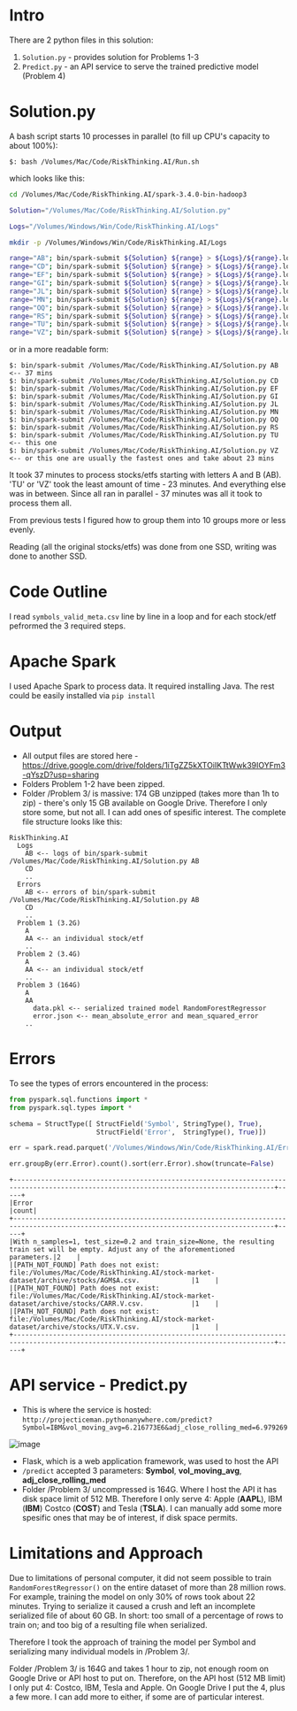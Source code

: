 # Intro
There are 2 python files in this solution:
1. `Solution.py` - provides solution for Problems 1-3
2. `Predict.py` - an API service to serve the trained predictive model (Problem 4)
# Solution.py
A bash script starts 10 processes in parallel (to fill up CPU's capacity to about 100%):  
  
`$: bash /Volumes/Mac/Code/RiskThinking.AI/Run.sh`  
  
which looks like this:  

```bash
cd /Volumes/Mac/Code/RiskThinking.AI/spark-3.4.0-bin-hadoop3

Solution="/Volumes/Mac/Code/RiskThinking.AI/Solution.py"

Logs="/Volumes/Windows/Win/Code/RiskThinking.AI/Logs"

mkdir -p /Volumes/Windows/Win/Code/RiskThinking.AI/Logs

range="AB"; bin/spark-submit ${Solution} ${range} > ${Logs}/${range}.log 2>&1 &
range="CD"; bin/spark-submit ${Solution} ${range} > ${Logs}/${range}.log 2>&1 &
range="EF"; bin/spark-submit ${Solution} ${range} > ${Logs}/${range}.log 2>&1 &
range="GI"; bin/spark-submit ${Solution} ${range} > ${Logs}/${range}.log 2>&1 &
range="JL"; bin/spark-submit ${Solution} ${range} > ${Logs}/${range}.log 2>&1 &
range="MN"; bin/spark-submit ${Solution} ${range} > ${Logs}/${range}.log 2>&1 &
range="OQ"; bin/spark-submit ${Solution} ${range} > ${Logs}/${range}.log 2>&1 &
range="RS"; bin/spark-submit ${Solution} ${range} > ${Logs}/${range}.log 2>&1 &
range="TU"; bin/spark-submit ${Solution} ${range} > ${Logs}/${range}.log 2>&1 &
range="VZ"; bin/spark-submit ${Solution} ${range} > ${Logs}/${range}.log 2>&1 &
```
or in a more readable form:
```
$: bin/spark-submit /Volumes/Mac/Code/RiskThinking.AI/Solution.py AB <-- 37 mins
$: bin/spark-submit /Volumes/Mac/Code/RiskThinking.AI/Solution.py CD
$: bin/spark-submit /Volumes/Mac/Code/RiskThinking.AI/Solution.py EF
$: bin/spark-submit /Volumes/Mac/Code/RiskThinking.AI/Solution.py GI
$: bin/spark-submit /Volumes/Mac/Code/RiskThinking.AI/Solution.py JL
$: bin/spark-submit /Volumes/Mac/Code/RiskThinking.AI/Solution.py MN
$: bin/spark-submit /Volumes/Mac/Code/RiskThinking.AI/Solution.py OQ
$: bin/spark-submit /Volumes/Mac/Code/RiskThinking.AI/Solution.py RS
$: bin/spark-submit /Volumes/Mac/Code/RiskThinking.AI/Solution.py TU <-- this one
$: bin/spark-submit /Volumes/Mac/Code/RiskThinking.AI/Solution.py VZ <-- or this one are usually the fastest ones and take about 23 mins
```
It took 37 minutes to process stocks/etfs starting with letters A and B (AB). 'TU' or 'VZ' took the least amount of time - 23 minutes. And everything else was in between. Since all ran in parallel - 37 minutes was all it took to process them all.  
  
From previous tests I figured how to group them into 10 groups more or less evenly.  
  
Reading (all the original stocks/etfs) was done from one SSD, writing was done to another SSD.
# Code Outline
I read `symbols_valid_meta.csv` line by line in a loop and for each stock/etf pefrormed the 3 required steps.
# Apache Spark
I used Apache Spark to process data. It required installing Java. The rest could be easily installed via `pip install`
# Output
- All output files are stored here - https://drive.google.com/drive/folders/1iTgZZ5kXTOiIKTtWwk39IOYFm3-qYszD?usp=sharing
- Folders Problem 1-2 have been zipped.
- Folder /Problem 3/ is massive: 174 GB unzipped (takes more than 1h to zip) - there's only 15 GB available on Google Drive. Therefore I only store some, but not all. I can add ones of spesific interest.
The complete file structure looks like this:
```
RiskThinking.AI
  Logs
    AB <-- logs of bin/spark-submit /Volumes/Mac/Code/RiskThinking.AI/Solution.py AB
    CD
    ..
  Errors
    AB <-- errors of bin/spark-submit /Volumes/Mac/Code/RiskThinking.AI/Solution.py AB
    CD
    ..
  Problem 1 (3.2G)
    A
    AA <-- an individual stock/etf
    ..
  Problem 2 (3.4G)
    A
    AA <-- an individual stock/etf
    ..
  Problem 3 (164G)
    A
    AA
      data.pkl <-- serialized trained model RandomForestRegressor
      error.json <-- mean_absolute_error and mean_squared_error
    ..
```
# Errors
To see the types of errors encountered in the process:
```python
from pyspark.sql.functions import *
from pyspark.sql.types import *

schema = StructType([ StructField('Symbol', StringType(), True),
                      StructField('Error',  StringType(), True)])

err = spark.read.parquet('/Volumes/Windows/Win/Code/RiskThinking.AI/Errors/**', schema=schema)

err.groupBy(err.Error).count().sort(err.Error).show(truncate=False)
```
```
+----------------------------------------------------------------------------------------------------------------------------------------+-----+
|Error                                                                                                                                   |count|
+----------------------------------------------------------------------------------------------------------------------------------------+-----+
|With n_samples=1, test_size=0.2 and train_size=None, the resulting train set will be empty. Adjust any of the aforementioned parameters.|2    |
|[PATH_NOT_FOUND] Path does not exist: file:/Volumes/Mac/Code/RiskThinking.AI/stock-market-dataset/archive/stocks/AGM$A.csv.             |1    |
|[PATH_NOT_FOUND] Path does not exist: file:/Volumes/Mac/Code/RiskThinking.AI/stock-market-dataset/archive/stocks/CARR.V.csv.            |1    |
|[PATH_NOT_FOUND] Path does not exist: file:/Volumes/Mac/Code/RiskThinking.AI/stock-market-dataset/archive/stocks/UTX.V.csv.             |1    |
+----------------------------------------------------------------------------------------------------------------------------------------+-----+
```
# API service - Predict.py
- This is where the service is hosted:  
`http://projecticeman.pythonanywhere.com/predict?Symbol=IBM&vol_moving_avg=6.216773E6&adj_close_rolling_med=6.979269`  
  
![image](https://user-images.githubusercontent.com/124945757/236939926-c2760dfd-8b74-4276-9fa6-69787ebeca54.png)
- Flask, which is a web application framework, was used to host the API
- `/predict` accepted 3 parameters: __Symbol__, __vol_moving_avg__, __adj_close_rolling_med__
- Folder /Problem 3/ uncompressed is 164G. Where I host the API it has disk space limit of 512 MB. Therefore I only serve 4: Apple (__AAPL__), IBM (__IBM__) Costco (__COST__) and Tesla (__TSLA__). I can manually add some more spesific ones that may be of interest, if disk space permits.
# Limitations and Approach
Due to limitations of personal computer, it did not seem possible to train `RandomForestRegressor()` on the entire dataset of more than 28 million rows. For example, training the model on only 30% of rows took about 22 minutes. Trying to serialize it caused a crush and left an incomplete serialized file of about 60 GB. In short: too small of a percentage of rows to train on; and too big of a resulting file when serialized.  
  
Therefore I took the approach of training the model per Symbol and serializing many individual models in /Problem 3/.  
  
Folder /Problem 3/ is 164G and takes 1 hour to zip, not enough room on Google Drive or API host to put on. Therefore, on the API host (512 MB limit) I only put 4: Costco, IBM, Tesla and Apple. On Google Drive I put the 4, plus a few more. I can add more to either, if some are of particular interest.
